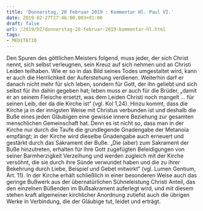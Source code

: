 ```yaml
---
title: 'Donnerstag, 28 Februar 2019 : Kommentar Hl. Paul VI.'
date: 2019-02-27T17:46:00.003+01:00
draft: false
url: /2019/02/donnerstag-28-februar-2019-kommentar-hl.html
tags: 
- MEDITATIO
---
```


Den Spuren des göttlichen Meisters folgend, muss jeder, der sich Christ nennt, sich selbst verleugnen, sein Kreuz auf sich nehmen und an Christi Leiden teilhaben. Wie er so in das Bild seines Todes umgestaltet wird, kann er auch die Herrlichkeit der Auferstehung verdienen. Weiterhin darf er danach nicht mehr für sich leben, sondern für Gott, der ihn geliebt und sich selbst für ihn dahin gegeben hat; leben muss er auch für die Brüder, „damit er an seinem Fleische ersetzt, was dem Leiden Christi noch mangelt ... für seinen Leib, der da die Kirche ist“ (vgl. Kol 1,24). Hinzu kommt, dass die Kirche ja in der innigsten Weise mit Christus verbunden ist und deshalb die Buße eines jeden Gläubigen eine gewisse innere Beziehung zur gesamten menschlichen Gemeinschaft hat. Denn es ist nicht so, dass man in der Kirche nur durch die Taufe die grundlegende Gnadengabe der Metanoia empfängt; in der Kirche wird dieselbe Gnadengabe auch erneuert und gestärkt durch das Sakrament der Buße. „Die (aber) zum Sakrament der Buße hinzutreten, erhalten für ihre Gott zugefügten Beleidigungen von seiner Barmherzigkeit Verzeihung und werden zugleich mit der Kirche versöhnt, die sie durch ihre Sünde verwundet haben und die zu ihrer Bekehrung durch Liebe, Beispiel und Gebet mitwirkt“ (vgl. Lumen Gentium, Art. 11). In der Kirche erhält schließlich in einer besonderen Weise auch das geringe Bußwerk aus der übernatürlichen Sühneleistung Christi Anteil, das den einzelnen Büßenden im Bußsakrament auferlegt wird, und mit diesem stehen kraft allgemeiner kirchlicher Anordnung zutiefst auch die übrigen Werke in Verbindung, die der Gläubige tut, leidet und erträgt.